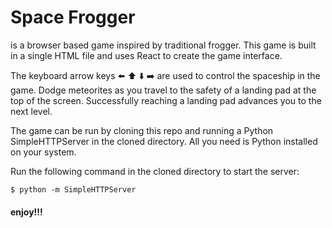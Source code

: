 # Space Frogger

is a browser based game inspired by traditional frogger. This game is built in a single HTML file and uses React to create the game interface.       

The keyboard arrow keys :arrow_left: :arrow_up: :arrow_down: :arrow_right: are used to control the spaceship in the game. Dodge meteorites as you travel to the safety of a landing pad at the top of the screen. Successfully reaching a landing pad advances you to the next level.

The game can be run by cloning this repo and running a Python SimpleHTTPServer in the cloned directory. All you need is Python installed on your system. 

Run the following command in the cloned directory to start the server:

```$ python -m SimpleHTTPServer```

#### enjoy!!!
